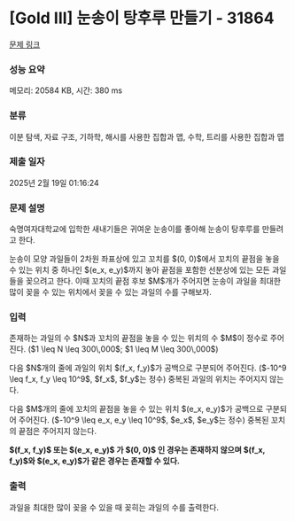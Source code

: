 # [Gold III] 눈송이 탕후루 만들기 - 31864 

[문제 링크](https://www.acmicpc.net/problem/31864) 

### 성능 요약

메모리: 20584 KB, 시간: 380 ms

### 분류

이분 탐색, 자료 구조, 기하학, 해시를 사용한 집합과 맵, 수학, 트리를 사용한 집합과 맵

### 제출 일자

2025년 2월 19일 01:16:24

### 문제 설명

<p>숙명여자대학교에 입학한 새내기들은 귀여운 눈송이를 좋아해 눈송이 탕후루를 만들려고 한다.</p>

<p>눈송이 모양 과일들이 2차원 좌표상에 있고 꼬치를 $(0, 0)$에서 꼬치의 끝점을 놓을 수 있는 위치 중 하나인 $(e_x, e_y)$까지 놓아 끝점을 포함한 선분상에 있는 모든 과일들을 꽂으려고 한다. 이때 꼬치의 끝점 후보 $M$개가 주어지면 눈송이 과일을 최대한 많이 꽂을 수 있는 위치에서 꽂을 수 있는 과일의 수를 구해보자.</p>

### 입력 

 <p>존재하는 과일의 수 $N$과 꼬치의 끝점을 놓을 수 있는 위치의 수 $M$이 정수로 주어진다. ($1 \leq N \leq 300\,000$; $1 \leq M \leq 300\,000$)</p>

<p>다음 $N$개의 줄에 과일의 위치 $(f_x, f_y)$가 공백으로 구분되어 주어진다. ($-10^9 \leq f_x, f_y \leq 10^9$, $f_x$, $f_y$는 정수) 중복된 과일의 위치는 주어지지 않는다.</p>

<p>다음 $M$개의 줄에 꼬치의 끝점을 놓을 수 있는 위치 $(e_x, e_y)$가 공백으로 구분되어 주어진다. ($-10^9 \leq e_x, e_y \leq 10^9$, $e_x$, $e_y$는 정수) 중복된 꼬치의 끝점은 주어지지 않는다.</p>

<p><strong>$(f_x, f_y)$ 또는 $(e_x, e_y)$ 가 $(0, 0)$ 인 경우는 존재하지 않으며 $(f_x, f_y)$와 $(e_x, e_y)$가 같은 경우는 존재할 수 있다.</strong></p>

### 출력 

 <p>과일을 최대한 많이 꽂을 수 있을 때 꽂히는 과일의 수를 출력한다.</p>

